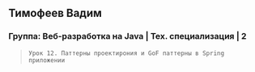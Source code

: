 ## Тимофеев Вадим

### Группа: Веб-разработка на Java | Тех. специализация | 2

> `Урок 12. Паттерны проектирония и GoF паттерны в Spring приложении`
